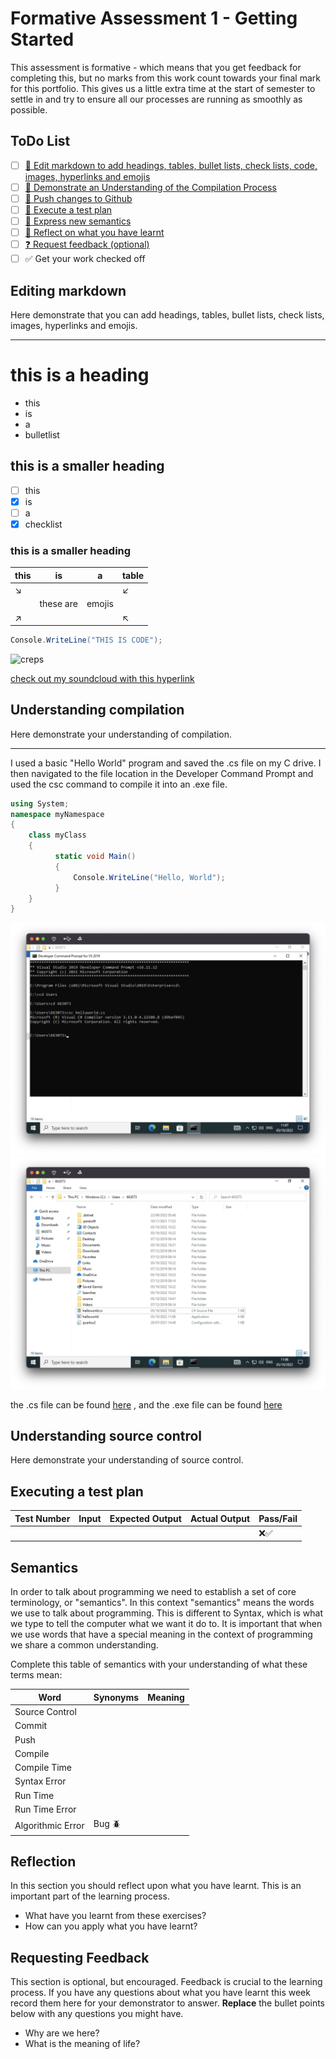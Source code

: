 # Formative Assessment 1 - Getting Started

This assessment is formative - which means that you get feedback for completing this, but no marks from this work count towards your final mark for this portfolio. This gives us a little extra time at the start of semester to settle in and try to ensure all our processes are running as smoothly as possible.

## ToDo List

- [ ] [:key: Edit markdown to add headings, tables, bullet lists, check lists, code, images, hyperlinks and emojis](#editing-markdown)
- [ ] [:key: Demonstrate an Understanding of the Compilation Process](#understanding-compilation)
- [ ] [:key: Push changes to Github](#understanding-source-control)
- [ ] [:key: Execute a test plan](executing-a-test-plan)
- [ ] [:speech_balloon: Express new semantics](#semantics)
- [ ] [:thought_balloon: Reflect on what you have learnt](#reflection)
- [ ] [:question: Request feedback (optional)](#requesting-feedback)
- [ ] :white_check_mark: Get your work checked off

## Editing markdown

Here demonstrate that you can add headings, tables, bullet lists, check lists, images, hyperlinks and emojis.

-----------------------------------------------

# this is a heading
- this
- is
- a
- bulletlist
## this is a smaller heading
- [ ] this
- [x] is
- [ ] a
- [x] checklist
### this is a smaller heading

|this|is|a|table|
|---|---|---|---|
|↘️| | |↙️| 
| | these are| emojis| |  
|↗️| | |↖️|

```cs
Console.WriteLine("THIS IS CODE");
```



![creps](https://avatars.githubusercontent.com/u/76594364?v=4)


[check out my soundcloud with this hyperlink](https://soundcloud.com/archiehull)

## Understanding compilation

Here demonstrate your understanding of compilation.

-----------------------------------------------
I used a basic "Hello World" program and saved the .cs file on my C drive. I then navigated to the file location in the Developer Command Prompt and used the csc command to compile it into an .exe file.
```cs
using System;
namespace myNamespace
{
    class myClass
    {
          static void Main()
          {
              Console.WriteLine("Hello, World");
          }
    }
}
```
![cmd](images/cmd.png)
![folder](images/folder.png)

the .cs file can be found [here](F1/helloworld.cs) , and the .exe file can be found [here](F1/helloworld.exe)

## Understanding source control

Here demonstrate your understanding of source control.

## Executing a test plan

|Test Number|Input|Expected Output|Actual Output|Pass/Fail|
|---|---|---|---|---|
| | | | | :x::white_check_mark:|

## Semantics

In order to talk about programming we need to establish a set of core terminology, or "semantics". In this context "semantics" means the words we use to talk about programming. This is different to Syntax, which is what we type to tell the computer what we want it do to. It is important that when we use words that have
a special meaning in the context of programming we share a common understanding.

Complete this table of semantics with your understanding of what these terms mean:

| Word | Synonyms | Meaning |
|---|---|---|
|Source Control| | |
|Commit| | |
|Push| | |
|Compile| | |
|Compile Time| | |
|Syntax Error| | |
|Run Time| | |
|Run Time Error| | |
|Algorithmic Error|Bug :beetle:| |

## Reflection
In this section you should reflect upon what you have learnt. This is an important part of the learning process.
- What have you learnt from these exercises?
- How can you apply what you have learnt?

## Requesting Feedback

This section is optional, but encouraged. Feedback is crucial to the learning process. If you have any questions about what you have learnt this week record them here for your demonstrator to answer. **Replace** the bullet points below with any questions you might have.
- Why are we here?
- What is the meaning of life?
